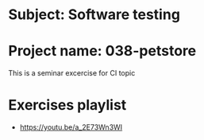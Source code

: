 # Subject: Software testing
# Project name: 038-petstore
This is a seminar excercise for CI topic
# Exercises playlist
* https://youtu.be/a_2E73Wn3WI

